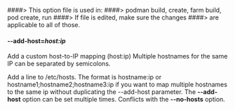 ####> This option file is used in:
####>   podman build, create, farm build, pod create, run
####> If file is edited, make sure the changes
####> are applicable to all of those.
#### **--add-host**=*host:ip*

Add a custom host-to-IP mapping (host:ip)
Multiple hostnames for the same IP can be separated by semicolons.

Add a line to /etc/hosts. The format is hostname:ip or hostname1;hostname2;hostname3:ip if you want to map multiple hostnames to the same ip without duplicating the --add-host parameter. The **--add-host**
option can be set multiple times. Conflicts with the **--no-hosts** option.
